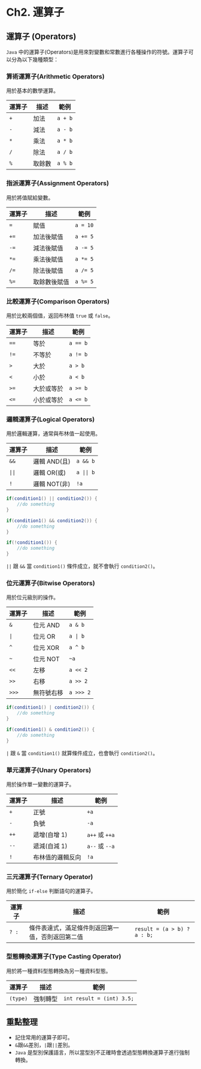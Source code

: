 # Ch2. 運算子

## 運算子 (Operators)

`Java` 中的運算子(Operators)是用來對變數和常數進行各種操作的符號。運算子可以分為以下幾種類型：

### 算術運算子(Arithmetic Operators)

用於基本的數學運算。

| 運算子 | 描述  | 範例      |
|-----|-----|---------|
| `+` | 加法  | `a + b` |
| `-` | 減法  | `a - b` |
| `*` | 乘法  | `a * b` |
| `/` | 除法  | `a / b` |
| `%` | 取餘數 | `a % b` |

### 指派運算子(Assignment Operators)

用於將值賦給變數。

| 運算子  | 描述     | 範例       |
|------|--------|----------|
| `=`  | 賦值     | `a = 10` |
| `+=` | 加法後賦值  | `a += 5` |
| `-=` | 減法後賦值  | `a -= 5` |
| `*=` | 乘法後賦值  | `a *= 5` |
| `/=` | 除法後賦值  | `a /= 5` |
| `%=` | 取餘數後賦值 | `a %= 5` |

### 比較運算子(Comparison Operators)

用於比較兩個值，返回布林值 `true` 或 `false`。

| 運算子  | 描述    | 範例       |
|------|-------|----------|
| `==` | 等於    | `a == b` |
| `!=` | 不等於   | `a != b` |
| `>`  | 大於    | `a > b`  |
| `<`  | 小於    | `a < b`  |
| `>=` | 大於或等於 | `a >= b` |
| `<=` | 小於或等於 | `a <= b` |

### 邏輯運算子(Logical Operators)

用於邏輯運算，通常與布林值一起使用。

| 運算子    | 描述        | 範例         |
|--------|-----------|------------|
| `&&`   | 邏輯 AND(且) | `a && b`   |
| `\|\|` | 邏輯 OR(或)  | `a \|\| b` |
| `!`    | 邏輯 NOT(非) | `!a`       |

```java
if(condition1() || condition2()) {
    //do something
}

if(condition1() && condition2()) {
    //do something
}

if(!condition1()) {
    //do something
}
```

`||` 跟 `&&` 當 `condition1()` 條件成立，就不會執行 `condition2()`。

### 位元運算子(Bitwise Operators)

用於位元級別的操作。

| 運算子   | 描述     | 範例        |
|-------|--------|-----------|
| `&`   | 位元 AND | `a & b`   |
| `\|`  | 位元 OR  | `a \| b`  |
| `^`   | 位元 XOR | `a ^ b`   |
| `~`   | 位元 NOT | `~a`      |
| `<<`  | 左移     | `a << 2`  |
| `>>`  | 右移     | `a >> 2`  |
| `>>>` | 無符號右移  | `a >>> 2` |

```java
if(condition1() | condition2()) {
    //do something
}

if(condition1() & condition2()) {
    //do something
}
```

`|` 跟 `&` 當 `condition1()` 就算條件成立，也會執行 `condition2()`。

### 單元運算子(Unary Operators)

用於操作單一變數的運算子。

| 運算子  | 描述       | 範例            |
|------|----------|---------------|
| `+`  | 正號       | `+a`          |
| `-`  | 負號       | `-a`          |
| `++` | 遞增(自增 1) | `a++` 或 `++a` |
| `--` | 遞減(自減 1) | `a--` 或 `--a` |
| `!`  | 布林值的邏輯反向 | `!a`          |

### 三元運算子(Ternary Operator)

用於簡化 `if-else` 判斷語句的運算子。

| 運算子   | 描述                       | 範例                          |
|-------|--------------------------|-----------------------------|
| `? :` | 條件表達式，滿足條件則返回第一值，否則返回第二值 | `result = (a > b) ? a : b;` |

### 型態轉換運算子(Type Casting Operator)

用於將一種資料型態轉換為另一種資料型態。

| 運算子      | 描述   | 範例                        |
|----------|------|---------------------------|
| `(type)` | 強制轉型 | `int result = (int) 3.5;` |


## 重點整理

- 記住常用的運算子即可。
- `&`跟`&&`差別，`|`跟`||`差別。
- `Java` 是型別保護語言，所以當型別不正確時會透過型態轉換運算子進行強制轉換。





